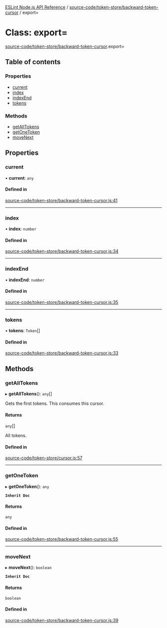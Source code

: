 [ESLint Node.js API Reference](../index.md) / [source-code/token-store/backward-token-cursor](../modules/source_code_token_store_backward_token_cursor.md) / export=

# Class: export=

[source-code/token-store/backward-token-cursor](../modules/source_code_token_store_backward_token_cursor.md).export=

## Table of contents

### Properties

* [current](source_code_token_store_backward_token_cursor.export_.md#current)
* [index](source_code_token_store_backward_token_cursor.export_.md#index)
* [indexEnd](source_code_token_store_backward_token_cursor.export_.md#indexend)
* [tokens](source_code_token_store_backward_token_cursor.export_.md#tokens)

### Methods

* [getAllTokens](source_code_token_store_backward_token_cursor.export_.md#getalltokens)
* [getOneToken](source_code_token_store_backward_token_cursor.export_.md#getonetoken)
* [moveNext](source_code_token_store_backward_token_cursor.export_.md#movenext)

## Properties

### current

• **current**: `any`

#### Defined in

[source-code/token-store/backward-token-cursor.js:41](https://github.com/bpmutter/eslint/blob/fd0ad7338/lib/source-code/token-store/backward-token-cursor.js#L41)

___

### index

• **index**: `number`

#### Defined in

[source-code/token-store/backward-token-cursor.js:34](https://github.com/bpmutter/eslint/blob/fd0ad7338/lib/source-code/token-store/backward-token-cursor.js#L34)

___

### indexEnd

• **indexEnd**: `number`

#### Defined in

[source-code/token-store/backward-token-cursor.js:35](https://github.com/bpmutter/eslint/blob/fd0ad7338/lib/source-code/token-store/backward-token-cursor.js#L35)

___

### tokens

• **tokens**: `Token`[]

#### Defined in

[source-code/token-store/backward-token-cursor.js:33](https://github.com/bpmutter/eslint/blob/fd0ad7338/lib/source-code/token-store/backward-token-cursor.js#L33)

## Methods

### getAllTokens

▸ **getAllTokens**(): `any`[]

Gets the first tokens.
This consumes this cursor.

#### Returns

`any`[]

All tokens.

#### Defined in

[source-code/token-store/cursor.js:57](https://github.com/bpmutter/eslint/blob/fd0ad7338/lib/source-code/token-store/cursor.js#L57)

___

### getOneToken

▸ **getOneToken**(): `any`

**`Inherit Doc`**

#### Returns

`any`

#### Defined in

[source-code/token-store/backward-token-cursor.js:55](https://github.com/bpmutter/eslint/blob/fd0ad7338/lib/source-code/token-store/backward-token-cursor.js#L55)

___

### moveNext

▸ **moveNext**(): `boolean`

**`Inherit Doc`**

#### Returns

`boolean`

#### Defined in

[source-code/token-store/backward-token-cursor.js:39](https://github.com/bpmutter/eslint/blob/fd0ad7338/lib/source-code/token-store/backward-token-cursor.js#L39)
